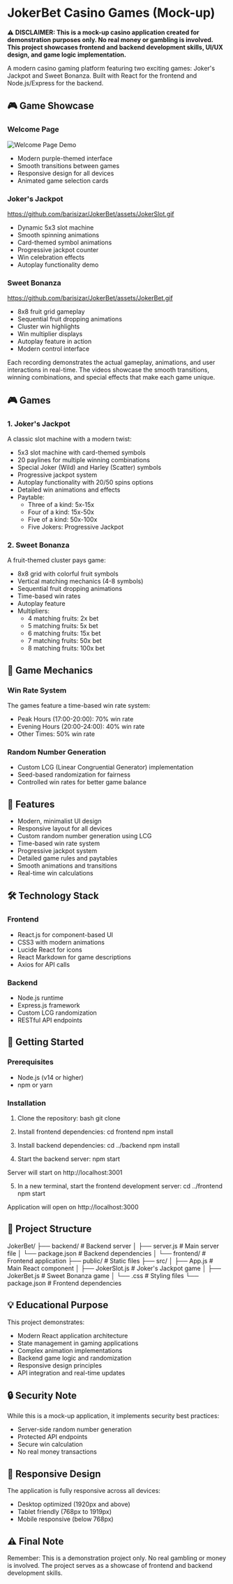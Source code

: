 # JokerBet Casino Games (Mock-up)

⚠️ **DISCLAIMER: This is a mock-up casino application created for demonstration purposes only. No real money or gambling is involved. This project showcases frontend and backend development skills, UI/UX design, and game logic implementation.**

A modern casino gaming platform featuring two exciting games: Joker's Jackpot and Sweet Bonanza. Built with React for the frontend and Node.js/Express for the backend.

## 🎮 Game Showcase

### Welcome Page
![Welcome Page Demo](./assets/mainpage.png)
- Modern purple-themed interface
- Smooth transitions between games
- Responsive design for all devices
- Animated game selection cards

### Joker's Jackpot
https://github.com/barisizar/JokerBet/assets/JokerSlot.gif
- Dynamic 5x3 slot machine
- Smooth spinning animations
- Card-themed symbol animations
- Progressive jackpot counter
- Win celebration effects
- Autoplay functionality demo

### Sweet Bonanza
https://github.com/barisizar/JokerBet/assets/JokerBet.gif
- 8x8 fruit grid gameplay
- Sequential fruit dropping animations
- Cluster win highlights
- Win multiplier displays
- Autoplay feature in action
- Modern control interface

Each recording demonstrates the actual gameplay, animations, and user interactions in real-time. The videos showcase the smooth transitions, winning combinations, and special effects that make each game unique.

## 🎮 Games

### 1. Joker's Jackpot
A classic slot machine with a modern twist:
- 5x3 slot machine with card-themed symbols
- 20 paylines for multiple winning combinations
- Special Joker (Wild) and Harley (Scatter) symbols
- Progressive jackpot system
- Autoplay functionality with 20/50 spins options
- Detailed win animations and effects
- Paytable:
  - Three of a kind: 5x-15x
  - Four of a kind: 15x-50x
  - Five of a kind: 50x-100x
  - Five Jokers: Progressive Jackpot

### 2. Sweet Bonanza
A fruit-themed cluster pays game:
- 8x8 grid with colorful fruit symbols
- Vertical matching mechanics (4-8 symbols)
- Sequential fruit dropping animations
- Time-based win rates
- Autoplay feature
- Multipliers:
  - 4 matching fruits: 2x bet
  - 5 matching fruits: 5x bet
  - 6 matching fruits: 15x bet
  - 7 matching fruits: 50x bet
  - 8 matching fruits: 100x bet

## 🎯 Game Mechanics

### Win Rate System
The games feature a time-based win rate system:
- Peak Hours (17:00-20:00): 70% win rate
- Evening Hours (20:00-24:00): 40% win rate
- Other Times: 50% win rate

### Random Number Generation
- Custom LCG (Linear Congruential Generator) implementation
- Seed-based randomization for fairness
- Controlled win rates for better game balance

## 🚀 Features

- Modern, minimalist UI design
- Responsive layout for all devices
- Custom random number generation using LCG
- Time-based win rate system
- Progressive jackpot system
- Detailed game rules and paytables
- Smooth animations and transitions
- Real-time win calculations

## 🛠️ Technology Stack

### Frontend
- React.js for component-based UI
- CSS3 with modern animations
- Lucide React for icons
- React Markdown for game descriptions
- Axios for API calls

### Backend
- Node.js runtime
- Express.js framework
- Custom LCG randomization
- RESTful API endpoints

## 🎯 Getting Started

### Prerequisites
- Node.js (v14 or higher)
- npm or yarn

### Installation

1. Clone the repository:
bash
git clone

2. Install frontend dependencies:
cd frontend
npm install

3. Install backend dependencies:
cd ../backend
npm install

4. Start the backend server:
npm start

Server will start on http://localhost:3001

5. In a new terminal, start the frontend development server:
cd ../frontend
npm start

Application will open on http://localhost:3000

## 💫 Project Structure

JokerBet/
├── backend/ # Backend server
│ ├── server.js # Main server file
│ └── package.json # Backend dependencies
│
└── frontend/ # Frontend application
├── public/ # Static files
├── src/
│ ├── App.js # Main React component
│ ├── JokerSlot.js # Joker's Jackpot game
│ ├── JokerBet.js # Sweet Bonanza game
│ └── .css # Styling files
└── package.json # Frontend dependencies


## 💡 Educational Purpose

This project demonstrates:
- Modern React application architecture
- State management in gaming applications
- Complex animation implementations
- Backend game logic and randomization
- Responsive design principles
- API integration and real-time updates

## 🔒 Security Note

While this is a mock-up application, it implements security best practices:
- Server-side random number generation
- Protected API endpoints
- Secure win calculation
- No real money transactions

## 📱 Responsive Design

The application is fully responsive across all devices:
- Desktop optimized (1920px and above)
- Tablet friendly (768px to 1919px)
- Mobile responsive (below 768px)

## ⚠️ Final Note

Remember: This is a demonstration project only. No real gambling or money is involved. The project serves as a showcase of frontend and backend development skills.